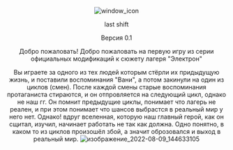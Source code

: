 <div align="center">

![window_icon](https://user-images.githubusercontent.com/81814508/183629801-fd737635-d340-420f-b365-d0648527532e.png)

last shift

  Версия 0.1

Добро пожаловать! Добро пожаловать на первую игру из серии официальных модификаций к сюжету лагеря "Электрон"

 Вы играете за одного из тех людей которым стёрли их придыдущую жизнь, и поставили воспоминания "Вани", а потом закинули на один из циклов (смен).
После каждой смены старые воспоминания протаганиста стираются, и он отпровляется на следующий цикл, однако не наш гг.
Он помнит предыдущие циклы, понимает что лагерь не реален, и при этом понимает что шансов выбрастся в реальный мир у него нет.
Однако! вдруг вселенная, которую наш главный герой, как он сщитал, изучил, начинает работать не так как должна.
Одно понятно, в каком то из циклов произошёл збой, а значит оброзовался и выход в реальный мир.
  ![изображение_2022-08-09_144633105](https://user-images.githubusercontent.com/81814508/183629827-e13cf7ee-a12f-49f5-a0d1-1bebaae8aa15.png)

